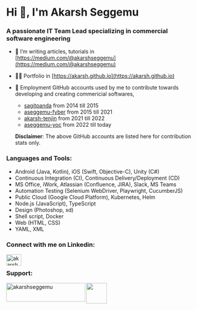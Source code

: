 <h1 align="left">Hi 👋, I'm Akarsh Seggemu</h1>
<h3 align="left">A passionate IT Team Lead specializing in commercial software engineering</h3>

- 🔭 I’m writing articles, tutorials in [https://medium.com/@akarshseggemu](https://medium.com/@akarshseggemu)

- 👨‍💻 Portfolio in [https://akarsh.github.io](https://akarsh.github.io)

- 💼 Employment GitHub accounts used by me to contribute towards developing and creating commericial softwares,

    - [sagitpanda](https://github.com/sagitpanda) from 2014 till 2015
    - [aseggemu-fyber](https://github.com/aseggemu-fyber) from 2015 till 2021
    - [akarsh-tenjin](https://github.com/akarsh-tenjin) from 2021 till 2022
    - [aseggemu-yoc](https://github.com/aseggemu-yoc) from 2022 till today
  
   **Disclaimer**: The above GitHub accounts are listed here for contribution stats only.

<h3 align="left">Languages and Tools:</h3>

- Android (Java, Kotlin), iOS (Swift, Objective-C), Unity (C#)
- Continuous Integration (CI), Continuous Delivery/Deployment (CD)
- MS Office, iWork, Atlassian (Confluence, JIRA), Slack, MS Teams
- Automation Testing (Selenium WebDriver, Playwright, CucumberJS)
- Public Cloud (Google Cloud Platform), Kubernetes, Helm
- Node.js (JavaScript), TypeScript
- Design (Photoshop, xd)
- Shell script, Docker
- Web (HTML, CSS)
- YAML, XML

<h3 align="left">Connect with me on Linkedin:</h3>
<p align="left">
<a href="https://linkedin.com/in/akarshseggemu" target="blank"><img align="left" src="https://cdn.jsdelivr.net/npm/simple-icons@3.0.1/icons/linkedin.svg" alt="akarshseggemu" height="30" width="40" /></a>
</p>

<br />

<h3 align="left">Support:</h3>

<p><a href="https://www.buymeacoffee.com/akarshseggemu"> <img align="left" src="https://cdn.buymeacoffee.com/buttons/v2/default-yellow.png" height="50" width="210" alt="akarshseggemu" /></a></p>
<p align="left"><a href="https://www.buymeacoffee.com/akarshseggemu"> <img src="https://user-images.githubusercontent.com/845598/236625037-59627ee6-5e22-4893-9292-1c20aa4de5a3.png" height="55" width="55" /></a></p>
